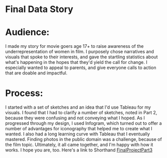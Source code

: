 # Final Data Story

# Audience:
I made my story for movie goers age 17+ to raise awareness of the underrepresentation of women in film. I purposely chose narratives 
and visuals that spoke to their interests, and gave the startling statistics about what's happening in the hopes that they'd yield the call for change. I especially wanted to appeal to parents, and give everyone calls to action that are doable and impactful. 

# Process:
I started with a set of sketches and an idea that I'd use Tableau for my visuals. I found that I had to clarify a number of sketches, 
noted in Part 2, because they were confusing and not conveying what I hoped. As I progressed through my design, I used Infogram, which 
turned out to offer a number of advantages for iconography that helped me to create what I wanted. I also had a long learning curve with 
Tableau that I eventually mastered. Finding photos in the public domain was a challenge, because of the film topic. Ultimately, it all came together, and I'm happy with how it works. I hope you are, too. Here's a link to Shorthand [FinalProjectPart3](https://carnegiemellon.shorthandstories.com/women-in-film/index.html)

